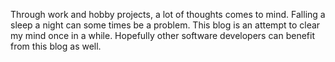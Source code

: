 Through work and hobby projects, a lot of thoughts comes to mind. Falling a sleep a night can some times be a problem. This blog is an attempt to clear my mind once in a while. Hopefully other software developers can benefit from this blog as well.
